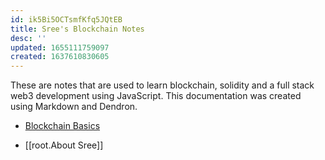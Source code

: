 ```yaml
---
id: ik5Bi5OCTsmfKfq5JQtEB
title: Sree's Blockchain Notes
desc: ''
updated: 1655111759097
created: 1637610830605
---
```

 
These are notes that are used to learn blockchain, solidity and a full stack web3 development using JavaScript. This documentation was created using Markdown and Dendron. 

- [Blockchain Basics](./root.Blockchain%20Basics.md)

- [[root.About Sree]]